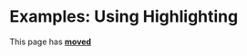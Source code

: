 # Examples: Using Highlighting #

This page has [**moved**](https://lib-docs.delphidabbler.com/HotLabel/2/Examples/Example1)
